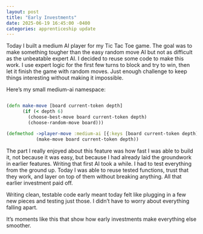 ```yaml
---
layout: post
title: "Early Investments"
date: 2025-06-19 16:45:00 -0400
categories: apprenticeship update
---
```


Today I built a medium AI player for my Tic Tac Toe game. The goal was to
make something tougher than the easy random move AI but not as difficult
as the unbeatable expert AI. I decided to reuse some code to make this work.
I use expert logic for the first few turns to block and try to win, then let
it finish the game with random moves. Just enough challenge to keep things
interesting without making it impossible.

Here’s my small medium-ai namespace:

```clojure

(defn make-move [board current-token depth]
      (if (< depth 6)
        (choose-best-move board current-token depth)
        (choose-random-move board)))

(defmethod ->player-move :medium-ai [{:keys [board current-token depth]}]
           (make-move board current-token depth))

```

The part I really enjoyed about this feature was how fast I was able to build
it, not because it was easy, but because I had already laid the groundwork
in earlier features. Writing that first AI took a while. I had to test
everything from the ground up. Today I was able to reuse tested functions,
trust that they work, and layer on top of them without breaking anything.
All that earlier investment paid off.

Writing clean, testable code early meant today felt like plugging in a few
new pieces and testing just those. I didn’t have to worry about everything
falling apart.

It’s moments like this that show how early investments make everything
else smoother.